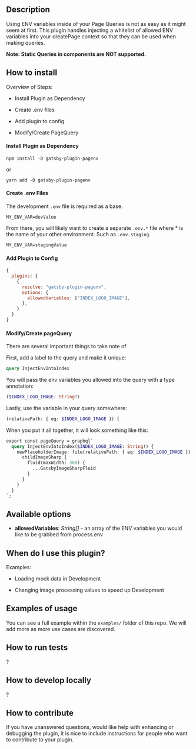 ## Description

Using ENV variables inside of your Page Queries is not as easy as it might seem at first. This plugin handles injecting a whitelist of allowed ENV variables into your createPage context so that they can be used when making queries.

**Note: Static Queries in components are NOT supported.**

## How to install

Overview of Steps:

- Install Plugin as Dependency

- Create .env files

- Add plugin to config

- Modify/Create PageQuery

#### Install Plugin as Dependency

```
npm install -D gatsby-plugin-pagenv
```

or

```
yarn add -D gatsby-plugin-pagenv
```

#### Create .env Files

The development `.env` file is required as a base.

```
MY_ENV_VAR=devValue
```

From there, you will likely want to create a separate `.env.*` file where \* is the name of your other environment. Such as `.env.staging`.

```
MY_ENV_VAR=stagingValue
```

#### Add Plugin to Config

```javascript
{
  plugins: {
    {
      resolve: "gatsby-plugin-pagenv",
      options: {
        allowedVariables: ["INDEX_LOGO_IMAGE"],
      },
    }
  }
}
```

#### Modify/Create pageQuery

There are several important things to take note of.

First, add a label to the query and make it unique:

```graphql
query InjectEnvIntoIndex
```

You will pass the env variables you allowed into the query with a type annotation:

```graphql
($INDEX_LOGO_IMAGE: String!)
```

Lastly, use the variable in your query somewhere:

```graphql
(relativePath: { eq: $INDEX_LOGO_IMAGE }) {
```

When you put it all together, it will look something like this:

```graphql
export const pageQuery = graphql`
  query InjectEnvIntoIndex($INDEX_LOGO_IMAGE: String!) {
    newPlaceholderImage: file(relativePath: { eq: $INDEX_LOGO_IMAGE }) {
      childImageSharp {
        fluid(maxWidth: 300) {
          ...GatsbyImageSharpFluid
        }
      }
    }
  }
`;
```

## Available options

- **allowedVariables**: _String[]_ - an array of the ENV variables you would like to be grabbed from process.env

## When do I use this plugin?

Examples:

- Loading mock data in Development

- Changing image processing values to speed up Development

## Examples of usage

You can see a full example within the `examples/` folder of this repo. We will add more as more use cases are discovered.

## How to run tests

?

## How to develop locally

?

## How to contribute

If you have unanswered questions, would like help with enhancing or debugging the plugin, it is nice to include instructions for people who want to contribute to your plugin.
